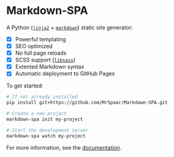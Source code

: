 # Markdown-SPA

A Python ([`jinja2`](https://pypi.org/project/Jinja2/) + [`markdown`](https://pypi.org/project/Markdown/)) static site generator:

- [x] Powerful templating
- [x] SEO optimized
- [x] No full page reloads
- [x] SCSS support ([`libsass`](https://pypi.org/project/libsass/))
- [x] Extented Markdown syntax
- [x] Automatic deployment to GitHub Pages

To get started:
```bash
# If not already installed
pip install git+https://github.com/MrSpaar/Markdown-SPA.git

# Create a new project
markdown-spa init my-project

# Start the development server
markdown-spa watch my-project
```

For more information, see the [documentation](https://mrspaar.github.io/Markdown-SPA/).
